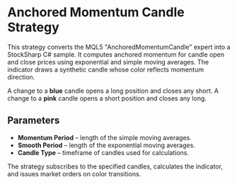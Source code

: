 # Anchored Momentum Candle Strategy

This strategy converts the MQL5 "AnchoredMomentumCandle" expert into a StockSharp C# sample. It computes anchored momentum for candle open and close prices using exponential and simple moving averages. The indicator draws a synthetic candle whose color reflects momentum direction.

A change to a **blue** candle opens a long position and closes any short. A change to a **pink** candle opens a short position and closes any long.

## Parameters
- **Momentum Period** – length of the simple moving averages.
- **Smooth Period** – length of the exponential moving averages.
- **Candle Type** – timeframe of candles used for calculations.

The strategy subscribes to the specified candles, calculates the indicator, and issues market orders on color transitions.
